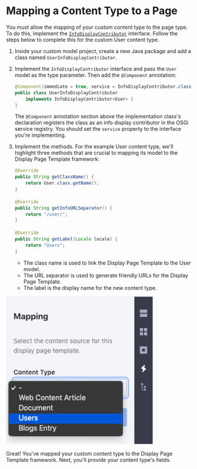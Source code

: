 # Mapping a Content Type to a Page

You must allow the mapping of your custom content type to the page type. To do
this, implement the
[`InfoDisplayContributor`](@app-ref@/info/2.0.0/javadocs/com/liferay/info/display/contributor/InfoDisplayContributor.html)
interface. Follow the steps below to complete this for the custom User content
type.

1.  Inside your custom model project, create a new Java package and add a class
    named `UserInfoDisplayContributor`.

2.  Implement the `InfoDisplayContributor` interface and pass the `User` model
    as the type parameter. Then add the `@Component` annotation:

    ```java
    @Component(immediate = true, service = InfoDisplayContributor.class)
    public class UserInfoDisplayContributor
        implements InfoDisplayContributor<User> {
    }
    ```

    The `@Component` annotation section above the implementation class's
    declaration registers the class as an info display contributor in the OSGi
    service registry. You should set the `service` property to the interface
    you're implementing.

3.  Implement the methods. For the example User content type, we'll highlight
    three methods that are crucial to mapping its model to the Display Page
    Template framework:

    ```java
    @Override
    public String getClassName() {
        return User.class.getName();
    }

    @Override
    public String getInfoURLSeparator() {
        return "/user/";
    }

    @Override
    public String getLabel(Locale locale) {
        return "Users";
    }
    ```

    - The class name is used to link the Display Page Template to the User
      model.
    - The URL separator is used to generate friendly URLs for the Display Page
      Template.
    - The label is the display name for the new content type.

![Figure 1: After creating the `*InfoDisplayContributor` class, you can create Display Page Templates and map them to your custom model.](../../../images/custom-model-selectable.png)

Great! You've mapped your custom content type to the Display Page Template
framework. Next, you'll provide your content type's fields.
